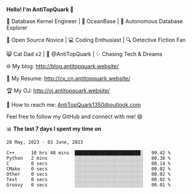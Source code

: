 
**Hello! I'm AntiTopQuark 👋**

🔧 Database Kernel Engineer | 🌊 OceanBase | 🤖 Autonomous Database Explorer

🌱 Open Source Novice | 💻 Coding Enthusiast | 🔍 Detective Fiction Fan

😸 Cat Dad x2 | 🎉 @AntiTopQuark | ✨ Chasing Tech & Dreams

🌐 My blog: http://blog.antitopquark.website/

📄 My Resume: http://cv_cn.antitopquark.website/

🏆 My OJ: http://oj.antitopquark.website/

📧 How to reach me: AntiTopQuark1350@outlook.com

Feel free to follow my GitHub and connect with me! 😄

📊 **The last 7 days I spent my time on** 

<!--START_SECTION:waka-->
```text
28 May, 2023 - 03 June, 2023

C++      10 hrs 48 mins  ████████████████████████░   99.42 % 
Python   2 mins          ░░░░░░░░░░░░░░░░░░░░░░░░░   00.38 % 
C        0 secs          ░░░░░░░░░░░░░░░░░░░░░░░░░   00.14 % 
CMake    0 secs          ░░░░░░░░░░░░░░░░░░░░░░░░░   00.02 % 
Other    0 secs          ░░░░░░░░░░░░░░░░░░░░░░░░░   00.02 % 
Text     0 secs          ░░░░░░░░░░░░░░░░░░░░░░░░░   00.02 % 
Groovy   0 secs          ░░░░░░░░░░░░░░░░░░░░░░░░░   00.01 %
```
<!--END_SECTION:waka-->


